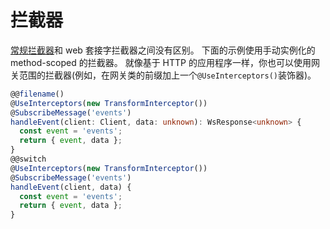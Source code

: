 # 拦截器

[常规拦截器](/interceptors)和 web 套接字拦截器之间没有区别。
下面的示例使用手动实例化的 method-scoped 的拦截器。
就像基于 HTTP 的应用程序一样，你也可以使用网关范围的拦截器(例如，在网关类的前缀加上一个`@UseInterceptors()`装饰器)。

```typescript
@@filename()
@UseInterceptors(new TransformInterceptor())
@SubscribeMessage('events')
handleEvent(client: Client, data: unknown): WsResponse<unknown> {
  const event = 'events';
  return { event, data };
}
@@switch
@UseInterceptors(new TransformInterceptor())
@SubscribeMessage('events')
handleEvent(client, data) {
  const event = 'events';
  return { event, data };
}
```
